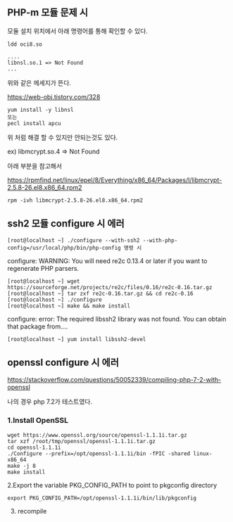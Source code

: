 ## PHP-m 모듈 문제 시

모듈 설치 위치에서 아래 명령어를 통해 확인할 수 있다.

```
ldd oci8.so

....
libnsl.so.1 => Not Found
...

```

위와 같은 메세지가 뜬다.

https://web-obj.tistory.com/328

```
yum install -y libnsl
또는
pecl install apcu
```

위 처럼 해결 할 수 있지만 안되는것도 있다. 

ex) libmcrypt.so.4 => Not Found

아래 부분을 참고해서

https://rpmfind.net/linux/epel/8/Everything/x86_64/Packages/l/libmcrypt-2.5.8-26.el8.x86_64.rpm2

```
rpm -ivh libmcrypt-2.5.8-26.el8.x86_64.rpm2
```

## ssh2 모듈 configure 시 에러

```
[root@localhost ~] ./configure --with-ssh2 --with-php-config=/usr/local/php/bin/php-config 명령 시
```

configure: WARNING: You will need re2c 0.13.4 or later if you want to regenerate PHP parsers.

```
[root@localhost ~] wget https://sourceforge.net/projects/re2c/files/0.16/re2c-0.16.tar.gz
[root@localhost ~] tar zxf re2c-0.16.tar.gz && cd re2c-0.16
[root@localhost ~] ./configure
[root@localhost ~] make && make install
```

configure: error: The required libssh2 library was not found. You can obtain that package from....

```
[root@localhost ~] yum install libssh2-devel
```


## openssl configure 시 에러

https://stackoverflow.com/questions/50052339/compiling-php-7-2-with-openssl

나의 경우 php 7.2가 테스트였다.

### 1.Install OpenSSL

```
wget https://www.openssl.org/source/openssl-1.1.1i.tar.gz
tar xzf /root/tmp/openssl/openssl-1.1.1i.tar.gz
cd openssl-1.1.1i
./Configure --prefix=/opt/openssl-1.1.1i/bin -fPIC -shared linux-x86_64
make -j 8 
make install
```

2.Export the variable PKG_CONFIG_PATH to point to pkgconfig directory

```
export PKG_CONFIG_PATH=/opt/openssl-1.1.1i/bin/lib/pkgconfig
```

3. recompile

